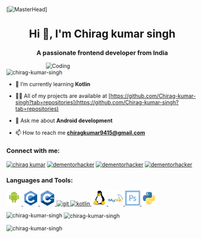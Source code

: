 [![MasterHead](https://1.bp.blogspot.com/-7A4WynwLsMw/XbBpCXG8fHI/AAAAAAAAMt4/uOa1bpLskYgrwGbllhSu2SDj_Mig8SXJQCLcBGAsYHQ/s1600/2000_600px.gif)]
<h1 align="center">Hi 👋, I'm Chirag kumar singh</h1>
<h3 align="center">A passionate frontend developer from India</h3>
<img align="right" alt="Coding" width = "400" src = "https://cdn.dribbble.com/users/1162077/screenshots/3848914/programmer.gif">

<p align="left"> <img src="https://komarev.com/ghpvc/?username=chirag-kumar-singh&label=Profile%20views&color=0e75b6&style=flat" alt="chirag-kumar-singh" /> </p>

- 🌱 I’m currently learning **Kotlin**

- 👨‍💻 All of my projects are available at [https://github.com/Chirag-kumar-singh?tab=repositories](https://github.com/Chirag-kumar-singh?tab=repositories)

- 💬 Ask me about **Android development**

- 📫 How to reach me **chiragkumar9415@gmail.com**

<h3 align="left">Connect with me:</h3>
<p align="left">
<a href="https://linkedin.com/in/chirag kumar" target="blank"><img align="center" src="https://raw.githubusercontent.com/rahuldkjain/github-profile-readme-generator/master/src/images/icons/Social/linked-in-alt.svg" alt="chirag kumar" height="30" width="40" /></a>
<a href="https://www.codechef.com/users/dementorhacker" target="blank"><img align="center" src="https://cdn.jsdelivr.net/npm/simple-icons@3.1.0/icons/codechef.svg" alt="dementorhacker" height="30" width="40" /></a>
<a href="https://www.leetcode.com/dementorhacker" target="blank"><img align="center" src="https://raw.githubusercontent.com/rahuldkjain/github-profile-readme-generator/master/src/images/icons/Social/leet-code.svg" alt="dementorhacker" height="30" width="40" /></a>
<a href="https://auth.geeksforgeeks.org/user/dementorhacker" target="blank"><img align="center" src="https://raw.githubusercontent.com/rahuldkjain/github-profile-readme-generator/master/src/images/icons/Social/geeks-for-geeks.svg" alt="dementorhacker" height="30" width="40" /></a>
</p>

<h3 align="left">Languages and Tools:</h3>
<p align="left"> <a href="https://developer.android.com" target="_blank" rel="noreferrer"> <img src="https://raw.githubusercontent.com/devicons/devicon/master/icons/android/android-original-wordmark.svg" alt="android" width="40" height="40"/> </a> <a href="https://www.cprogramming.com/" target="_blank" rel="noreferrer"> <img src="https://raw.githubusercontent.com/devicons/devicon/master/icons/c/c-original.svg" alt="c" width="40" height="40"/> </a> <a href="https://www.w3schools.com/cpp/" target="_blank" rel="noreferrer"> <img src="https://raw.githubusercontent.com/devicons/devicon/master/icons/cplusplus/cplusplus-original.svg" alt="cplusplus" width="40" height="40"/> </a> <a href="https://git-scm.com/" target="_blank" rel="noreferrer"> <img src="https://www.vectorlogo.zone/logos/git-scm/git-scm-icon.svg" alt="git" width="40" height="40"/> </a> <a href="https://kotlinlang.org" target="_blank" rel="noreferrer"> <img src="https://www.vectorlogo.zone/logos/kotlinlang/kotlinlang-icon.svg" alt="kotlin" width="40" height="40"/> </a> <a href="https://www.linux.org/" target="_blank" rel="noreferrer"> <img src="https://raw.githubusercontent.com/devicons/devicon/master/icons/linux/linux-original.svg" alt="linux" width="40" height="40"/> </a> <a href="https://www.mysql.com/" target="_blank" rel="noreferrer"> <img src="https://raw.githubusercontent.com/devicons/devicon/master/icons/mysql/mysql-original-wordmark.svg" alt="mysql" width="40" height="40"/> </a> <a href="https://www.photoshop.com/en" target="_blank" rel="noreferrer"> <img src="https://raw.githubusercontent.com/devicons/devicon/master/icons/photoshop/photoshop-line.svg" alt="photoshop" width="40" height="40"/> </a> <a href="https://www.python.org" target="_blank" rel="noreferrer"> <img src="https://raw.githubusercontent.com/devicons/devicon/master/icons/python/python-original.svg" alt="python" width="40" height="40"/> </a> </p>

<p><img align="left" src="https://github-readme-stats.vercel.app/api/top-langs?username=chirag-kumar-singh&show_icons=true&locale=en&layout=compact" alt="chirag-kumar-singh" /></p>

<p>&nbsp;<img align="center" src="https://github-readme-stats.vercel.app/api?username=chirag-kumar-singh&show_icons=true&locale=en" alt="chirag-kumar-singh" /></p>

<p><img align="center" src="https://github-readme-streak-stats.herokuapp.com/?user=chirag-kumar-singh&" alt="chirag-kumar-singh" /></p>
